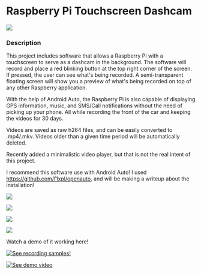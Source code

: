 # Raspberry Pi Touchscreen Dashcam

<a href='https://photos.google.com/share/AF1QipPFi9j003T0m7irMuteYjvDvm_oBUNlAvVtjbGcAWuArn2QXhshB2xr4euxRKBMQQ?key=ZmVuNE1qUlkyalIzUGU1VVd6S3lXZjE5Wks1bEZn&source=ctrlq.org'><img src='https://lh3.googleusercontent.com/wF4T_DoXvKUIKpAUVbDLOjs09R0fuy2OzPC2XBlzOrXRTpmnNsWubkGKHHD_PZsEpMzTBTluHjMZ77C5ctkzbRRqdRjJG9FRn8fGHGn2nO92by5t6_-DXAIBfQwVV7t65Roe9p5T_zw=w2400' /></a>

### Description
This project includes software that allows a Raspberry Pi with a touchscreen to serve as a dashcam in the background. The software will record and  place a red blinking button at the top right corner of the screen. If pressed, the user can see what's being recorded. A semi-transparent floating screen will show you a preview of what's being recorded on top of any other Raspberry application.

With the help of Android Auto, the Raspberry Pi is also capable of displaying GPS information, music, and SMS/Call notifications without the need of picking up your phone. All while recording the front of the car and keeping the videos for 30 days.

Videos are saved as raw h264 files, and can be easily converted to .mp4/.mkv. Videos older than a given time period will be automatically deleted.

Recently added a minimalistic video player, but that is not the real intent of this project.

I recommend this software use with Android Auto! I used https://github.com/f1xpl/openauto, and will be making a writeup about the installation!

<a href='https://photos.google.com/share/AF1QipMTfZOLtocCwxj2pG3h_KUuP54pWVTIlhc7O90gFnWEnOkBINuojSUpcmEmR93MXA?key=ZlJITV9tTE9TRWVzc3dIYmF6d0FEUWM3NGsxRDh3&source=ctrlq.org'><img src='https://lh3.googleusercontent.com/mw_xq_A3Pch9CyPguLtXWnoQo2v_NUucVgW5Ffk-tL5WZjKLn2R3TyXoHvupju91wfnh7M73Gdd_vDFco51JPHVpPWrsO2FbUB29jS5RoHipaINYk0oanOVm8JK5Y-ejb3D6e8Nztos=w2400' /></a>

<a href='https://photos.google.com/share/AF1QipOqDSTzNm5KkKaOuJMfBOVGYqaM79hTZL98cogSj2IgFoDZJuNjY-nyC3ljMbUuLQ?key=bXFrWUs4M1k2WUYtNnQ3dUpidV9QanVydUhBV3Z3&source=ctrlq.org'><img src='https://lh3.googleusercontent.com/UFRQfdzPm5dzyUtZhvplbLHcfKP8CycYyFWCFtF0OaxHRz-_fPRjc5p4yQS9-Ne-10ngHP419jawTsuOuDPtVb4war_hFmZ8bphD3Hkx7I7s0VmULiqODEWAV3F0fSlfqqBXkP-xcy8=w1200' /></a>

<a href='https://photos.google.com/share/AF1QipM3Z44PGguVld_x6mKBGurcPsgTw-sTk0jpwqaAGTRP3a5TnSeOZxJiJDg89D0okA?key=NHJtd1RTUjVoLXBTT3h6VUdxVnk0ZW8wcEQwU1l3&source=ctrlq.org'><img src='https://lh3.googleusercontent.com/Laa8AIhcpYkiJBHh6dboFJIzoi4DRr0bFzOy_f8mSErmxbiQmXpbn2p7sn4V9a5MyaX4S7WlXdCDN0FTvzOQlAKiGqYcbK_EpNaoG30XmsRZxRTZewpJcUnnXyGUD133Ff-UWcia0Ac=w2400' /></a>

<a href='https://photos.google.com/share/AF1QipOKuo-xBXmD069m72y19DFg99uLVzjrJV2hxzNiq1ToRyeqMfpJjhL_1WDggZexBA?key=RHVibkRRbEt0X0g2MURvMS1nT1djUHNtNVc3YVln&source=ctrlq.org'><img src='https://lh3.googleusercontent.com/Ry1MkTdrAP-N-mXlw1x5yiPkDlhpXFhgWlqouy96iSIuWjFR5RGSkAYjAXRadEcMZxG0Mdq8-0YBK2u2Ckzh1rNVJFmIPWq6oIYk_mLoQGLGN6sWDRCP4t62WIcbOS7zt3Z4QbtrHyA=w2400' /></a>

Watch a demo of it working here!

[![See recording samples!](https://img.youtube.com/vi/3dCEsQB9DQs/0.jpg)](https://www.youtube.com/watch?v=3dCEsQB9DQs)

[![See demo video](https://img.youtube.com/vi/fsGw8uXxl4c/0.jpg)](https://www.youtube.com/watch?v=fsGw8uXxl4c)
